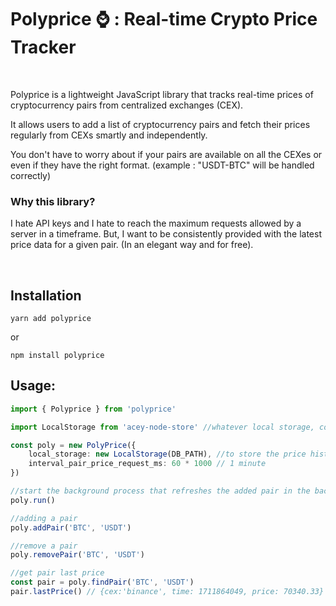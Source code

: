 # Polyprice ⌚ : Real-time Crypto Price Tracker

<br />

Polyprice is a lightweight JavaScript library that tracks real-time prices of cryptocurrency pairs from centralized exchanges (CEX). 

It allows users to add a list of cryptocurrency pairs and fetch their prices regularly from CEXs smartly and independently. 

You don't have to worry about if your pairs are available on all the CEXes or even if they have the right format. (example : "USDT-BTC" will be handled correctly) 

### Why this library?

I hate API keys and I hate to reach the maximum requests allowed by a server in a timeframe.
But, I want to be consistently provided with the latest price data for a given pair. (In an elegant way and for free).

<br />


## Installation

```
yarn add polyprice
```

or

```
npm install polyprice
```


## Usage:
```typescript
import { Polyprice } from 'polyprice'

import LocalStorage from 'acey-node-store' //whatever local storage, could be the global "localStorage" in the browser

const poly = new PolyPrice({
    local_storage: new LocalStorage(DB_PATH), //to store the price history.
    interval_pair_price_request_ms: 60 * 1000 // 1 minute
})

//start the background process that refreshes the added pair in the background.
poly.run()

//adding a pair
poly.addPair('BTC', 'USDT')

//remove a pair
poly.removePair('BTC', 'USDT')

//get pair last price
const pair = poly.findPair('BTC', 'USDT')
pair.lastPrice() // {cex:'binance', time: 1711864049, price: 70340.33}
```
